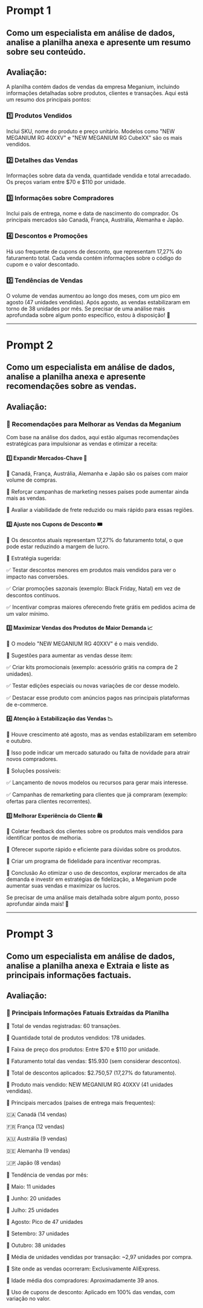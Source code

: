 # Prompt 1
## Como um especialista em análise de dados, analise a planilha anexa e apresente um resumo sobre seu conteúdo.

## Avaliação: 
A planilha contém dados de vendas da empresa Meganium, incluindo informações detalhadas sobre produtos, clientes e transações. Aqui está um resumo dos principais pontos:

### 1️⃣ Produtos Vendidos

Inclui SKU, nome do produto e preço unitário.
Modelos como "NEW MEGANIUM RG 40XXV" e "NEW MEGANIUM RG CubeXX" são os mais vendidos.
### 2️⃣ Detalhes das Vendas

Informações sobre data da venda, quantidade vendida e total arrecadado.
Os preços variam entre $70 e $110 por unidade.
### 3️⃣ Informações sobre Compradores

Inclui país de entrega, nome e data de nascimento do comprador.
Os principais mercados são Canadá, França, Austrália, Alemanha e Japão.
### 4️⃣ Descontos e Promoções

Há uso frequente de cupons de desconto, que representam 17,27% do faturamento total.
Cada venda contém informações sobre o código do cupom e o valor descontado.
### 5️⃣ Tendências de Vendas

O volume de vendas aumentou ao longo dos meses, com um pico em agosto (47 unidades vendidas).
Após agosto, as vendas estabilizaram em torno de 38 unidades por mês.
Se precisar de uma análise mais aprofundada sobre algum ponto específico, estou à disposição! 🚀




---
# Prompt 2
## Como um especialista em análise de dados, analise a planilha anexa e apresente recomendações sobre as vendas.

## Avaliação: 

### 📌 Recomendações para Melhorar as Vendas da Meganium
Com base na análise dos dados, aqui estão algumas recomendações estratégicas para impulsionar as vendas e otimizar a receita:

#### 1️⃣ Expandir Mercados-Chave 📍
🔹 Canadá, França, Austrália, Alemanha e Japão são os países com maior volume de compras.

🔹 Reforçar campanhas de marketing nesses países pode aumentar ainda mais as vendas.

🔹 Avaliar a viabilidade de frete reduzido ou mais rápido para essas regiões.



#### 2️⃣ Ajuste nos Cupons de Desconto 🎟️
🔹 Os descontos atuais representam 17,27% do faturamento total, o que pode estar reduzindo a margem de lucro.

🔹 Estratégia sugerida:

✅ Testar descontos menores em produtos mais vendidos para ver o impacto nas conversões.

✅ Criar promoções sazonais (exemplo: Black Friday, Natal) em vez de descontos contínuos.

✅ Incentivar compras maiores oferecendo frete grátis em pedidos acima de um valor mínimo.


#### 3️⃣ Maximizar Vendas dos Produtos de Maior Demanda 📈
🔹 O modelo "NEW MEGANIUM RG 40XXV" é o mais vendido.

🔹 Sugestões para aumentar as vendas desse item:

✅ Criar kits promocionais (exemplo: acessório grátis na compra de 2 unidades).

✅ Testar edições especiais ou novas variações de cor desse modelo.

✅ Destacar esse produto com anúncios pagos nas principais plataformas de e-commerce.


#### 4️⃣ Atenção à Estabilização das Vendas 📉

🔹 Houve crescimento até agosto, mas as vendas estabilizaram em setembro e outubro.

🔹 Isso pode indicar um mercado saturado ou falta de novidade para atrair novos compradores.

🔹 Soluções possíveis:

✅ Lançamento de novos modelos ou recursos para gerar mais interesse.

✅ Campanhas de remarketing para clientes que já compraram (exemplo: ofertas para clientes recorrentes).


#### 5️⃣ Melhorar Experiência do Cliente 🛍️
🔹 Coletar feedback dos clientes sobre os produtos mais vendidos para identificar pontos de melhoria.

🔹 Oferecer suporte rápido e eficiente para dúvidas sobre os produtos.

🔹 Criar um programa de fidelidade para incentivar recompras.

📢 Conclusão
Ao otimizar o uso de descontos, explorar mercados de alta demanda e investir em estratégias de fidelização, a Meganium pode aumentar suas vendas e maximizar os lucros.

Se precisar de uma análise mais detalhada sobre algum ponto, posso aprofundar ainda mais! 🚀



---
# Prompt 3
## Como um especialista em análise de dados, analise a planilha anexa e Extraia e liste as principais informações factuais.


## Avaliação: 
### 📌 Principais Informações Fatuais Extraídas da Planilha
🔹 Total de vendas registradas: 60 transações.

🔹 Quantidade total de produtos vendidos: 178 unidades.

🔹 Faixa de preço dos produtos: Entre $70 e $110 por unidade.

🔹 Faturamento total das vendas: $15.930 (sem considerar descontos).

🔹 Total de descontos aplicados: $2.750,57 (17,27% do faturamento).

🔹 Produto mais vendido: NEW MEGANIUM RG 40XXV (41 unidades vendidas).

🔹 Principais mercados (países de entrega mais frequentes):

🇨🇦 Canadá (14 vendas)

🇫🇷 França (12 vendas)

🇦🇺 Austrália (9 vendas)

🇩🇪 Alemanha (9 vendas)

🇯🇵 Japão (8 vendas)

🔹 Tendência de vendas por mês:

📅 Maio: 11 unidades

📅 Junho: 20 unidades

📅 Julho: 25 unidades

📅 Agosto: Pico de 47 unidades

📅 Setembro: 37 unidades

📅 Outubro: 38 unidades

🔹 Média de unidades vendidas por transação: ~2,97 unidades por compra.

🔹 Site onde as vendas ocorreram: Exclusivamente AliExpress.

🔹 Idade média dos compradores: Aproximadamente 39 anos.

🔹 Uso de cupons de desconto: Aplicado em 100% das vendas, com variação no valor.

